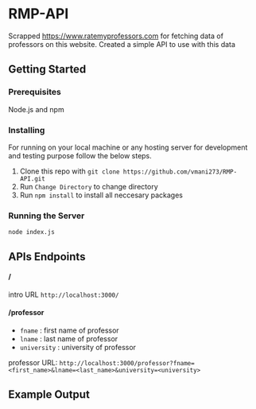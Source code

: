# RMP-API
Scrapped https://www.ratemyprofessors.com for fetching data of professors on this website. Created a simple API to use with this data

## Getting Started

### Prerequisites
Node.js and npm

### Installing
For running on your local machine or any hosting server for development and testing purpose follow the below steps.

1) Clone this repo with ```git clone https://github.com/vmani273/RMP-API.git```
2) Run ```Change Directory``` to change directory
3) Run ```npm install``` to install all neccesary packages

### Running the Server
```node index.js```


## APIs Endpoints

#### /
intro URL `http://localhost:3000/`

#### /professor
* `fname` : first name of professor
* `lname` : last name of professor
* `university` : university of professor

professor URL: ```http://localhost:3000/professor?fname=<first_name>&lname=<last_name>&university=<university>```

## Example Output

